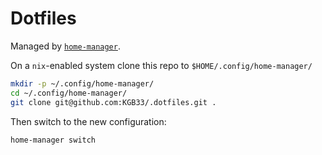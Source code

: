 # Dotfiles

Managed by [`home-manager`](https://github.com/nix-community/home-manager).

On a `nix`-enabled system clone this repo to `$HOME/.config/home-manager/`

```bash
mkdir -p ~/.config/home-manager/
cd ~/.config/home-manager/
git clone git@github.com:KGB33/.dotfiles.git .
```

Then switch to the new configuration:
```
home-manager switch
```

